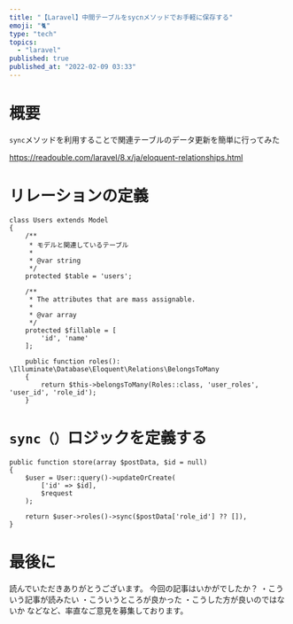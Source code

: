 ```yaml
---
title: "【Laravel】中間テーブルをsycnメソッドでお手軽に保存する"
emoji: "🐈"
type: "tech"
topics:
  - "laravel"
published: true
published_at: "2022-02-09 03:33"
---
```


# 概要

`sync`メソッドを利用することで関連テーブルのデータ更新を簡単に行ってみた

https://readouble.com/laravel/8.x/ja/eloquent-relationships.html

# リレーションの定義

```php:User.php
class Users extends Model
{
    /**
     * モデルと関連しているテーブル
     *
     * @var string
     */
    protected $table = 'users';

    /**
     * The attributes that are mass assignable.
     *
     * @var array
     */
    protected $fillable = [
        'id', 'name'
    ];

    public function roles(): \Illuminate\Database\Eloquent\Relations\BelongsToMany
    {
        return $this->belongsToMany(Roles::class, 'user_roles', 'user_id', 'role_id');
    }
```

# `sync（）`ロジックを定義する

```php:UserService.php
public function store(array $postData, $id = null)
{
    $user = User::query()->updateOrCreate(
        ['id' => $id],
        $request
    );

    return $user->roles()->sync($postData['role_id'] ?? []),
}
```

# 最後に

読んでいただきありがとうございます。
今回の記事はいかがでしたか？
・こういう記事が読みたい
・こういうところが良かった
・こうした方が良いのではないか
などなど、率直なご意見を募集しております。

